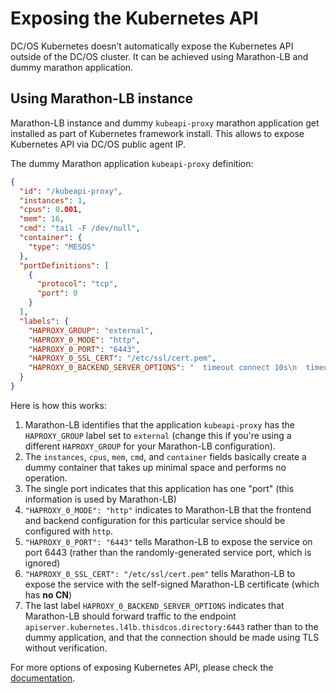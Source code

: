 # Exposing the Kubernetes API

DC/OS Kubernetes doesn’t automatically expose the Kubernetes API outside of the DC/OS cluster.
It can be achieved using Marathon-LB and dummy marathon application.

## Using Marathon-LB instance

Marathon-LB instance and dummy `kubeapi-proxy` marathon application get installed as part of Kubernetes
framework install. This allows to expose Kubernetes API via DC/OS public agent IP.

The dummy Marathon application `kubeapi-proxy` definition:

```json
{
  "id": "/kubeapi-proxy",
  "instances": 1,
  "cpus": 0.001,
  "mem": 16,
  "cmd": "tail -F /dev/null",
  "container": {
    "type": "MESOS"
  },
  "portDefinitions": [
    {
      "protocol": "tcp",
      "port": 0
    }
  ],
  "labels": {
    "HAPROXY_GROUP": "external",
    "HAPROXY_0_MODE": "http",
    "HAPROXY_0_PORT": "6443",
    "HAPROXY_0_SSL_CERT": "/etc/ssl/cert.pem",
    "HAPROXY_0_BACKEND_SERVER_OPTIONS": "  timeout connect 10s\n  timeout client 86400s\n  timeout server 86400s\n  timeout tunnel 86400s\n  server kube-apiserver apiserver.kubernetes.l4lb.thisdcos.directory:6443 ssl verify none\n"   
  }
}
```

Here is how this works:
1. Marathon-LB identifies that the application `kubeapi-proxy` has the `HAPROXY_GROUP` label set to `external` (change this if you're using a different `HAPROXY_GROUP` for your Marathon-LB configuration).
1. The `instances`, `cpus`, `mem`, `cmd`, and `container` fields basically create a dummy container that takes up minimal space and performs no operation.
1. The single port indicates that this application has one "port" (this information is used by Marathon-LB)
1. `"HAPROXY_0_MODE": "http"` indicates to Marathon-LB that the frontend and backend configuration for this particular service should be configured with `http`.
1. `"HAPROXY_0_PORT": "6443"` tells Marathon-LB to expose the service on port 6443 (rather than the randomly-generated service port, which is ignored)
1. `"HAPROXY_0_SSL_CERT": "/etc/ssl/cert.pem"` tells Marathon-LB to expose the service with the self-signed Marathon-LB certificate (which has **no CN**)
1. The last label `HAPROXY_0_BACKEND_SERVER_OPTIONS` indicates that Marathon-LB should forward traffic to the endpoint `apiserver.kubernetes.l4lb.thisdcos.directory:6443` rather than to the dummy application, and that the connection should be made using TLS without verification.


For more options of exposing Kubernetes API, please check the [documentation](https://docs.mesosphere.com/services/kubernetes/1.1.1-1.10.4/exposing-the-kubernetes-api/).
